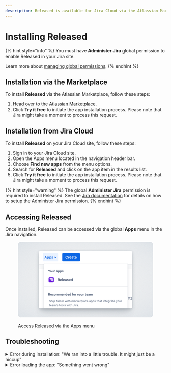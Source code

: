 ```yaml
---
description: Released is available for Jira Cloud via the Atlassian Marketplace.
---
```


# Installing Released

{% hint style="info" %}
You must have **Administer Jira** global permission to enable Released in your Jira site.

Learn more about [managing global permissions](https://support.atlassian.com/jira-cloud-administration/docs/manage-global-permissions/).&#x20;
{% endhint %}

## Installation via the Marketplace&#x20;

To install **Released** via the Atlassian Marketplace, follow these steps:

1. Head over to the [Atlassian Marketplace](https://marketplace.atlassian.com/apps/1230872/released-ai-release-notes-and-changelogs-for-jira).
2. Click **Try it free** to initiate the app installation process. Please note that Jira might take a moment to process this request.

## Installation from Jira Cloud

To install **Released** on your Jira Cloud site, follow these steps:

1. Sign in to your Jira Cloud site.
2. Open the Apps menu located in the navigation header bar.
3. Choose **Find new apps** from the menu options.
4. Search for **Released** and click on the app item in the results list.
5. Click **Try it free** to initiate the app installation process. Please note that Jira might take a moment to process this request.

{% hint style="warning" %}
The global **Administer Jira** permission is required to install Released. See the [Jira documentation](https://support.atlassian.com/jira-cloud-administration/docs/manage-global-permissions/) for details on how to setup the Administer Jira permission.
{% endhint %}

## Accessing Released

Once installed, Released can be accessed via the global **Apps** menu in the Jira navigation.&#x20;

<figure><img src="../../.gitbook/assets/Apps Dropdown.png" alt=""><figcaption><p>Access Released via the Apps menu</p></figcaption></figure>

## Troubleshooting

<details>

<summary>Error during installation: "We ran into a little trouble. It might just be a hiccup"</summary>

If you encounter a prolonged installation process or receive an indefinite error message in Jira, such as "We ran into a little trouble. It might just be a hiccup," there are a few common causes for this issue.&#x20;

It is typically related to either a missing or invalid payment method or an open quote (account in arrears). It's important to note that even though the Released trial, as well as your Jira trial or plan, may be free, Atlassian requires a valid payment method on file to initiate trials of third-party apps.

If you find yourself stuck in this situation, please don't hesitate to [contact us](https://released.so/support) for assistance.

</details>

<details>

<summary>Error loading the app: "Something went wrong" </summary>

When loading the app takes a long time and finally results in the above error, a couple of reasons could be the culprit.&#x20;

1. You access token as expired – In that case simply reloading the page should fix the error.&#x20;
2. Your firewall might block our domain "released.so" – Although .so is a quite popular top level domain for startups, we've had a couple of customers who had to allow the domain.&#x20;

If none of the above works for you, please don't hesitate to [contact us](https://released.so/support) for assistance.

</details>
